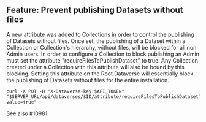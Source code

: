 ## Feature: Prevent publishing Datasets without files
A new attribute was added to Collections in order to control the publishing of Datasets without files. Once set, the publishing of a Dataset within a Collection or Collection's hierarchy, without files, will be blocked for all non Admin users.
In order to configure a Collection to block publishing an Admin must set the attribute "requireFilesToPublishDataset" to true.
Any Collection created under a Collection with this attribute will also be bound by this blocking. Setting this attribute on the Root Dataverse will essentially block the publishing of Datasets without files for the entire installation.
```shell
curl -X PUT -H "X-Dataverse-key:$API_TOKEN" "$SERVER_URL/api/dataverses/$ID/attribute/requireFilesToPublishDataset?value=true"
```

See also #10981.
